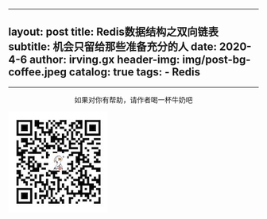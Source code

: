 
---
layout:     post
title:      Redis数据结构之双向链表
subtitle:   机会只留给那些准备充分的人
date:       2020-4-6
author:     irving.gx
header-img: img/post-bg-coffee.jpeg
catalog: true
tags:
    - Redis
---



  
  - - -
  <p align="center">如果对你有帮助，请作者喝一杯牛奶吧</p>
     
 ![image](https://raw.githubusercontent.com/GuoXinsayhello/GuoXinsayhello.github.io/master/img/wepay.jpg)
